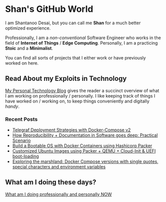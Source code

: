 # Shan's GitHub World

I am Shantanoo Desai, but you can call me __Shan__ for a much better optimized experience.

Professionally, I am a _non-conventional_ Software Engineer who works in the field of __Internet of Things__ / __Edge Computing__.
Personally, I am a practicing __Stoic__ and a __Minimalist__.

You can find all sorts of projects that I either work or have previously worked on here.

## Read About my Exploits in Technology

[My Personal Technology Blog](https://shantanoo-desai.github.io/categories/technology/) gives the reader a succinct overview
of what I am working on professionally / personally. I like keeping track of things I have worked on / working on, to keep 
things conveniently and digitally _handy_.


### Recent Posts
- [Telegraf Deployment Strategies with Docker-Compose v2](https://shantanoo-desai.github.io/posts/technology/telegraf_deployment_strategies/)
- [How Reproducibility + Documentation in Software goes deep: Practical Scenario](https://shantanoo-desai.github.io/posts/technology/reproducibility_docker/)
- [Build a Bootable OS with Docker Containers using Hashicorp Packer](https://shantanoo-desai.github.io/posts/technology/containers-to-os/)
- [Customized Ubuntu Images using Packer + QEMU + Cloud-Init & UEFI boot-loading](https://shantanoo-desai.github.io/posts/technology/packer-ubuntu-qemu/)
- [Exploring the marshland: Docker Compose versions with single quotes, special characters and environment variables](https://shantanoo-desai.github.io/posts/technology/compose-incompatibility/)

## What am I doing these days?

[What am I doing professionally and personally NOW](https://shantanoo-desai.github.io/now/)
